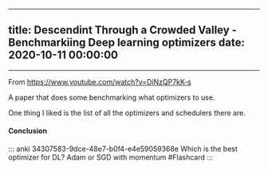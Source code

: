 
---
title: Descendint Through a Crowded Valley - Benchmarkiing Deep learning optimizers
date: 2020-10-11 00:00:00
---
---

From https://www.youtube.com/watch?v=DiNzQP7kK-s

A paper that does some benchmarking what optimizers to use.

One thing I liked is the list of all the optimizers and schedulers there are.

#### Conclusion

::: anki 34307583-9dce-48e7-b0f4-e4e59059368e
Which is the best optimizer for DL? Adam or SGD with momentum #Flashcard
:::